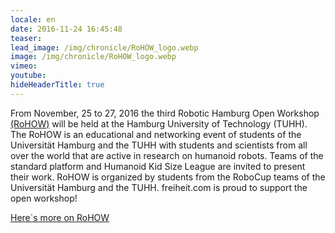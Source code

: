 ```yaml
---
locale: en
date: 2016-11-24 16:45:48
teaser:
lead_image: /img/chronicle/RoHOW_logo.webp
image: /img/chronicle/RoHOW_logo.webp
vimeo:
youtube:
hideHeaderTitle: true
---
```


From November, 25 to 27, 2016 the third Robotic Hamburg Open Workshop [(RoHOW)](https://rohow.de/2016/de/index.php) will be held at the Hamburg University of Technology (TUHH).
The RoHOW is an educational and networking event of students of the Universität Hamburg and the TUHH with students and scientists from all over the world that are active in research on humanoid robots.
Teams of the standard platform and Humanoid Kid Size League are invited to present their work. RoHOW is organized by students from the RoboCup teams of the Universität Hamburg and the TUHH. freiheit.com is proud to support the open workshop!

[Here´s more on RoHOW](https://rohow.de/2016/de/index.php)


